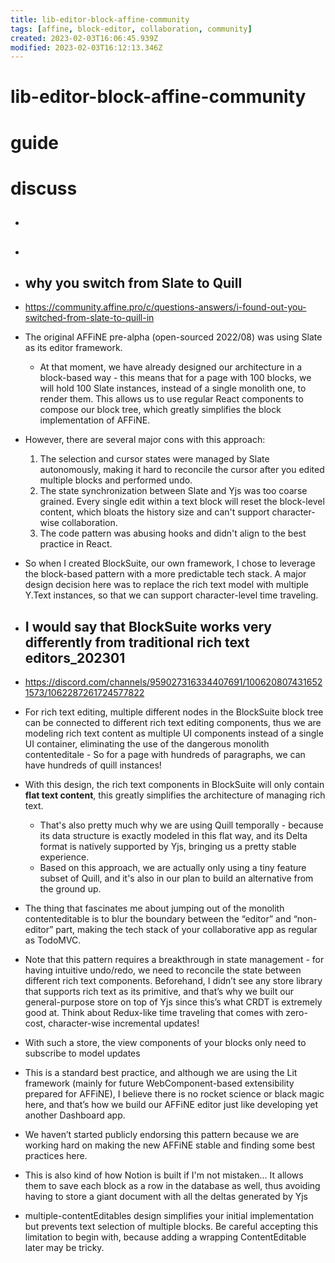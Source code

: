 ```yaml
---
title: lib-editor-block-affine-community
tags: [affine, block-editor, collaboration, community]
created: 2023-02-03T16:06:45.939Z
modified: 2023-02-03T16:12:13.346Z
---
```


# lib-editor-block-affine-community

# guide

# discuss
- ## 

- ## 

- ## why you switch from Slate to Quill
- https://community.affine.pro/c/questions-answers/i-found-out-you-switched-from-slate-to-quill-in
- The original AFFiNE pre-alpha (open-sourced 2022/08) was using Slate as its editor framework. 
  - At that moment, we have already designed our architecture in a block-based way - this means that for a page with 100 blocks, we will hold 100 Slate instances, instead of a single monolith one, to render them. This allows us to use regular React components to compose our block tree, which greatly simplifies the block implementation of AFFiNE.
- However, there are several major cons with this approach:
  1. The selection and cursor states were managed by Slate autonomously, making it hard to reconcile the cursor after you edited multiple blocks and performed undo.
  2. The state synchronization between Slate and Yjs was too coarse grained. Every single edit within a text block will reset the block-level content, which bloats the history size and can't support character-wise collaboration.
  3. The code pattern was abusing hooks and didn't align to the best practice in React.

- So when I created BlockSuite, our own framework, I chose to leverage the block-based pattern with a more predictable tech stack. A major design decision here was to replace the rich text model with multiple Y.Text instances, so that we can support character-level time traveling.

- ## I would say that BlockSuite works very differently from traditional rich text editors_202301
- https://discord.com/channels/959027316334407691/1006208074316521573/1062287261724577822
- For rich text editing, multiple different nodes in the BlockSuite block tree can be connected to different rich text editing components, thus we are modeling rich text content as multiple UI components instead of a single UI container, eliminating the use of the dangerous monolith contenteditale - So for a page with hundreds of paragraphs, we can have hundreds of quill instances!
- With this design, the rich text components in BlockSuite will only contain **flat text content**, this greatly simplifies the architecture of managing rich text. 
  - That's also pretty much why we are using Quill temporally -  because its data structure is exactly modeled in this flat way, and its Delta format is natively supported by Yjs, bringing us a pretty stable experience. 
  - Based on this approach, we are actually only using a tiny feature subset of Quill, and it's also in our plan to build an alternative from the ground up.
- The thing that fascinates me about jumping out of the monolith contenteditable is to blur the boundary between the “editor” and “non-editor” part, making the tech stack of your collaborative app as regular as TodoMVC. 
- Note that this pattern requires a breakthrough in state management - for having intuitive undo/redo, we need to reconcile the state between different rich text components. Beforehand, I didn’t see any store library that supports rich text as its primitive, and that’s why we built our general-purpose store on top of Yjs since this’s what CRDT is extremely good at. Think about Redux-like time traveling that comes with zero-cost, character-wise incremental updates!
- With such a store, the view components of your blocks only need to subscribe to model updates
- This is a standard best practice, and although we are using the Lit framework (mainly for future WebComponent-based extensibility prepared for AFFiNE), I believe there is no rocket science or black magic here, and that’s how we build our AFFiNE editor just like developing yet another Dashboard app. 
- We haven’t started publicly endorsing this pattern because we are working hard on making the new AFFiNE stable and finding some best practices here. 

- This is also kind of how Notion is built if I'm not mistaken... It allows them to save each block as a row in the database as well, thus avoiding having to store a giant document with all the deltas generated by Yjs

- multiple-contentEditables design simplifies your initial implementation but prevents text selection of multiple blocks. Be careful accepting this limitation to begin with, because adding a wrapping ContentEditable later may be tricky.
